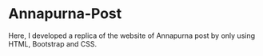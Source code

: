 # Annapurna-Post
Here, I developed a replica of the website of Annapurna post by only using HTML, Bootstrap and CSS.
